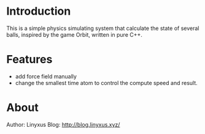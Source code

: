 # Introduction
This is a simple physics simulating system that calculate the state of several balls, inspired by the game Orbit, written in pure C++.

# Features
- add force field manually
- change the smallest time atom to control the compute speed and result.

# About
Author: Linyxus
Blog:   http://blog.linyxus.xyz/

